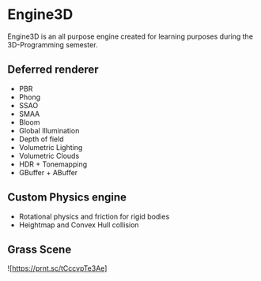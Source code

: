 # Engine3D
 
Engine3D is an all purpose engine created for learning purposes during the 3D-Programming semester. 

## Deferred renderer
 - PBR
 - Phong
 - SSAO
 - SMAA
 - Bloom
 - Global Illumination
 - Depth of field
 - Volumetric Lighting
 - Volumetric Clouds
 - HDR + Tonemapping
 - GBuffer + ABuffer
 
## Custom Physics engine
 - Rotational physics and friction for rigid bodies
 - Heightmap and Convex Hull collision


## Grass Scene

![https://prnt.sc/tCccvpTe3Ae]
